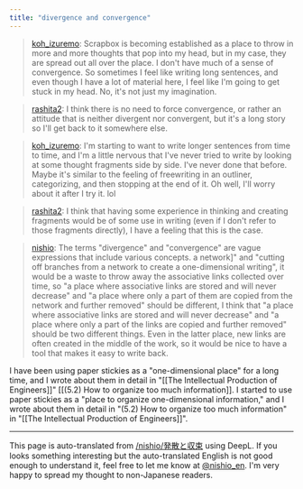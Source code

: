 ```yaml
---
title: "divergence and convergence"
---
```


> [koh_izuremo](https://twitter.com/koh_izuremo/status/1431440169773592580): Scrapbox is becoming established as a place to throw in more and more thoughts that pop into my head, but in my case, they are spread out all over the place. I don't have much of a sense of convergence. So sometimes I feel like writing long sentences, and even though I have a lot of material here, I feel like I'm going to get stuck in my head. No, it's not just my imagination.

> [rashita2](https://twitter.com/rashita2/status/1431447710016540679): I think there is no need to force convergence, or rather an attitude that is neither divergent nor convergent, but it's a long story so I'll get back to it somewhere else.

> [koh_izuremo](https://twitter.com/koh_izuremo/status/1431480305701904390): I'm starting to want to write longer sentences from time to time, and I'm a little nervous that I've never tried to write by looking at some thought fragments side by side. I've never done that before. Maybe it's similar to the feeling of freewriting in an outliner, categorizing, and then stopping at the end of it. Oh well, I'll worry about it after I try it. lol

> [rashita2](https://twitter.com/rashita2/status/1431486874560827397): I think that having some experience in thinking and creating fragments would be of some use in writing (even if I don't refer to those fragments directly), I have a feeling that this is the case.

> [nishio](https://twitter.com/nishio/status/1431453735096512512): The terms "divergence" and "convergence" are vague expressions that include various concepts. a network]" and "cutting off branches from a network to create a one-dimensional writing", it would be a waste to throw away the associative links collected over time, so "a place where associative links are stored and will never decrease" and "a place where only a part of them are copied from the network and further removed" should be different, I think that "a place where associative links are stored and will never decrease" and "a place where only a part of the links are copied and further removed" should be two different things. Even in the latter place, new links are often created in the middle of the work, so it would be nice to have a tool that makes it easy to write back.

I have been using paper stickies as a "one-dimensional place" for a long time, and I wrote about them in detail in "[[The Intellectual Production of Engineers]]" [[(5.2) How to organize too much information]]. I started to use paper stickies as a "place to organize one-dimensional information," and I wrote about them in detail in "(5.2) How to organize too much information" in "[[The Intellectual Production of Engineers]]".

---
This page is auto-translated from [/nishio/発散と収束](https://scrapbox.io/nishio/発散と収束) using DeepL. If you looks something interesting but the auto-translated English is not good enough to understand it, feel free to let me know at [@nishio_en](https://twitter.com/nishio_en). I'm very happy to spread my thought to non-Japanese readers.